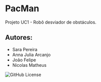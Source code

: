 <h1>PacMan</h1>

Projeto UC1 - Robô desviador de obstáculos.

## Autores: 
- Sara Pereira
- Anna Julia Arcanjo 
- João Felipe
- Nicolas Matheus 


![GitHub License](https://img.shields.io/github/license/SaraPOliveira/PacMan?style=for-the-badge)
